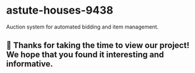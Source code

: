 # astute-houses-9438
Auction system for automated bidding and item management.




## 🤝 Thanks for taking the time to view our project! We hope that you found it interesting and informative.
